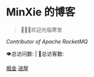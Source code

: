 <!-- _coverpage.md 

![logo](https://avatars.githubusercontent.com/u/32811918?v=4)-->

# MinXie 的博客

> 👏👏👏欢迎光临寒舍

*Contributor of Apache RocketMQ*


<span id="busuanzi_container_site_pv" style="display: inline;">
    👁️总访问数:<span id="busuanzi_value_site_pv"></span> 
</span>
<span id="busuanzi_container_site_uv" style="display: inline;"> 
    | 🧑总访客数: <span id="busuanzi_value_site_uv"></span>
</span>


[掘金](https://juejin.cn/user/377887729924872/posts?sort=popular)
[进屋](README.md)


